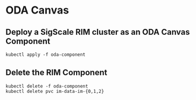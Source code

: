 # ODA Canvas

## Deploy a SigScale RIM cluster as an ODA Canvas Component
	kubectl apply -f oda-component

## Delete the RIM Component
	kubectl delete -f oda-component
	kubectl delete pvc im-data-im-{0,1,2}

